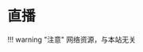 # 直播
!!! warning "注意"
    网络资源，与本站无关

<div id="dplayer"></div>

<html>
<head>
    <meta name="referrer" content="never">
</head>

<body>
    <script src="https://nananiji.zzzhxxx.top/js/md5.js"></script>
    <script src="https://nananiji.zzzhxxx.top/js/hls.min.js"></script>
    <script src="https://nananiji.zzzhxxx.top/js/DPlayer.min.js"></script>
    <script>
        const dp2 = new DPlayer({
        container: document.getElementById('dplayer'),
        live: true,
        danmaku: true,
        video: {
            url: 'https://bcovlive-a.akamaihd.net/9eed6cee69614bbdb584a2b2ba1fe72f/ap-northeast-1/6160987587001/profile_0/chunklist.m3u8',
            type: 'hls',
        },
        danmaku: {
            id: md5('anniversary2022day1night'),
            api: "https://danmu.zzzhxxx.top/"
        },
        contextmenu: [
        {
            text: '227WiKi',
            link: 'https://github.com/227WiKi/227WiKi',
        },
        ]
    });
    console.log(dp.plugins.hls);
    </script>
</body>
</html>
